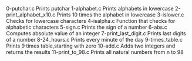 0-putchar.c
Prints putchar
1-alphabet.c
Prints alphabets in lowercase
2-print_alphabet_x10.c
Prints 10 times the alphabet in lowercase
3-islower.c
Checks for lowercase characters
4-isalpha.c
Function that checks for alphabetic characters
5-sign.c
Prints the sign of a number
6-abs.c
Computes absolute value of an integer
7-print_last_digit.c
Prints last digits of a number
8-24_hours.c
Prints every minute of the day
9-times_table.c
Prints 9 times table,starting with zero
10-add.c
Adds two integers and returns the results
11-print_to_98.c
Prints all natural numbers from n to 98
